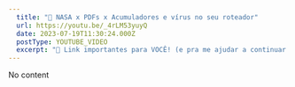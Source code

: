 ```yaml
---
  title: "🦠 NASA x PDFs x Acumuladores e vírus no seu roteador"
  url: https://youtu.be/_4rLM53yuyQ
  date: 2023-07-19T11:30:24.000Z
  postType: YOUTUBE_VIDEO
  excerpt: "🔸 Link importantes para VOCÊ! (e pra me ajudar a continuar trazendo conteúdo!)"
---
```

  
  No content
  
